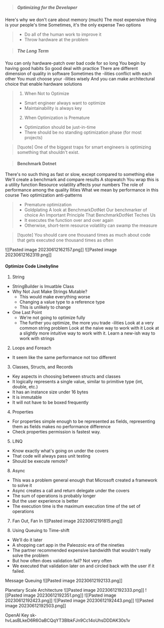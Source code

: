 >##### Optimizing for the Developer
Here's why we don't care about memory (much)
The most expensive thing is your people's time
Sometimes, it's the only expense
Two options
> - Do all of the human work to improve it
> - Throw hardware at the problem

>##### The Long Term
You can only hardware-patch over bad code for so long
You begin by having good habits
So good deal with practice
There are different dimension of quality in software
Sometimes the -ilities conflict with each other
You must choose your -ilities wisely
And you can make architectural choice that enable hardware solutions
> 1. When Not to Optimize
> - Smart engineer always want to optimize
> - Maintainability is always key
> 2. When Optimization is Premature
> - Optimization should be just-in-time
> - There should be no standing optimization phase (for most projects)

>[!quote]
One of the biggest traps for smart engineers is optimizing something that shouldn't exist.

>#### Benchmark Dotnet
There's no such thing as fast or slow, except compared to something else
We'll create a benchmark and compare results
A stopwatch
You wrap this is a utility function
Resource volatility affects your numbers
The role of performance among the quality Ilities
What we mean by performance in this course
Two optimization anti-patterns
>- Premature optimization
>- Goldplating
A look at BenchmarkDotNet
Our benchmarker of choice
An Important Principle That BenchmarkDotNet Teches Us
>- It executes the function over and over again
>- Otherwise, short-term resource volatility can swamp the measure

>[!quote]
You should care one thousand times as much about code that gets executed one thousand times as often

![[Pasted image 20230612162157.png]]
![[Pasted image 20230612162319.png]]

#### Optimize Code Linebyline
1. String
- StringBuilder is Imuatble Class
- Why Not Just Make Strings Mutable?
	- This would make everything worse
	- Changing a value type to a reference type
	- This is unlikely to change
- One Last Point
	- We're not going to optimize fully
	- The further you optimize, the more you trade -ilities
Look at a very common string problem
Look at the naive way to work with it
Look at a slightly more intuitive way to work with it.
Learn a new-ish way to work with strings

2. Loops and Foreach
- It seem like the same performance not too different
3. Classes, Structs, and Records
- Key aspects in choosing between structs and classes
- It logically represents a single value, similar to primitive type (int, double, etc.)
- It has an instance size under 16 bytes
- It is immutable
- It will not have to be boxed frequently
4. Properties
- For properties simple enough to be represented as fields, representing them as fields makes no performance difference
- Check properties permission is fastest way.
5. LINQ
- Know exactly what's going on under the covers
- That code will always pass unit testing
- Should be execute remote?

8. Async
- This was a problem general enough that Microsoft created a framework to solve it
- Async creates a call and return delegate under the covers
- The sum of operations is probably longer
- But the user experience is better
- The execution time is the maximum execution time of the set of operations

7. Fan Out, Fan In
![[Pasted image 20230612191815.png]]

8. Using Queuing to Time-shift
- We'll do it later
- A shopping cart app in the Paleozoic era of the nineties
- The partner recommended expensive bandwidth that wouldn't really solve the problem
- But how often does validation fail? Not very often
- We executed that validation later on and circled back with the user if it failed.

Message Queuing ![[Pasted image 20230612192133.png]]

Planetary Scale Architecture ![[Pasted image 20230612192333.png]] ![[Pasted image 20230612192351.png]] ![[Pasted image 20230612192423.png]] ![[Pasted image 20230612192443.png]] ![[Pasted image 20230612192503.png]]


OpenAI Key
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